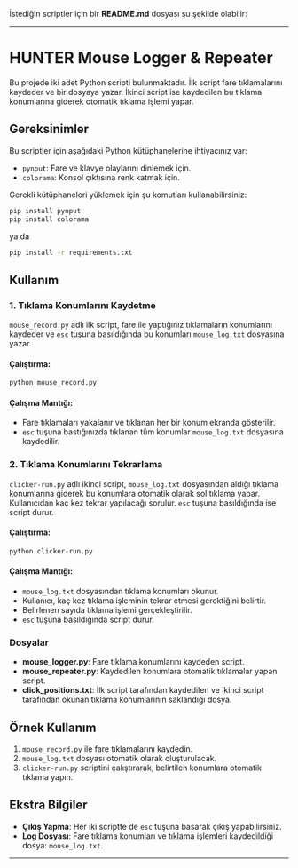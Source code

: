 İstediğin scriptler için bir **README.md** dosyası şu şekilde olabilir:

---

# HUNTER Mouse Logger & Repeater

Bu projede iki adet Python scripti bulunmaktadır. İlk script fare tıklamalarını kaydeder ve bir dosyaya yazar. İkinci script ise kaydedilen bu tıklama konumlarına giderek otomatik tıklama işlemi yapar.

## Gereksinimler

Bu scriptler için aşağıdaki Python kütüphanelerine ihtiyacınız var:

- `pynput`: Fare ve klavye olaylarını dinlemek için.
- `colorama`: Konsol çıktısına renk katmak için.

Gerekli kütüphaneleri yüklemek için şu komutları kullanabilirsiniz:

```bash
pip install pynput
pip install colorama
```
ya da
```bash
pip install -r requirements.txt
```

## Kullanım

### 1. **Tıklama Konumlarını Kaydetme**

`mouse_record.py` adlı ilk script, fare ile yaptığınız tıklamaların konumlarını kaydeder ve `esc` tuşuna basıldığında bu konumları `mouse_log.txt` dosyasına yazar.

#### Çalıştırma:

```bash
python mouse_record.py
```

#### Çalışma Mantığı:
- Fare tıklamaları yakalanır ve tıklanan her bir konum ekranda gösterilir.
- `esc` tuşuna bastığınızda tıklanan tüm konumlar `mouse_log.txt` dosyasına kaydedilir.

### 2. **Tıklama Konumlarını Tekrarlama**

`clicker-run.py` adlı ikinci script, `mouse_log.txt` dosyasından aldığı tıklama konumlarına giderek bu konumlara otomatik olarak sol tıklama yapar. Kullanıcıdan kaç kez tekrar yapılacağı sorulur. `esc` tuşuna basıldığında ise script durur.

#### Çalıştırma:

```bash
python clicker-run.py
```

#### Çalışma Mantığı:
- `mouse_log.txt` dosyasından tıklama konumları okunur.
- Kullanıcı, kaç kez tıklama işleminin tekrar etmesi gerektiğini belirtir.
- Belirlenen sayıda tıklama işlemi gerçekleştirilir.
- `esc` tuşuna basıldığında script durur.

### Dosyalar

- **mouse_logger.py**: Fare tıklama konumlarını kaydeden script.
- **mouse_repeater.py**: Kaydedilen konumlara otomatik tıklamalar yapan script.
- **click_positions.txt**: İlk script tarafından kaydedilen ve ikinci script tarafından okunan tıklama konumlarının saklandığı dosya.

## Örnek Kullanım

1. `mouse_record.py` ile fare tıklamalarını kaydedin.
2. `mouse_log.txt` dosyası otomatik olarak oluşturulacak.
3. `clicker-run.py` scriptini çalıştırarak, belirtilen konumlara otomatik tıklama yapın.

## Ekstra Bilgiler

- **Çıkış Yapma**: Her iki scriptte de `esc` tuşuna basarak çıkış yapabilirsiniz.
- **Log Dosyası**: Fare tıklama konumları ve tıklama işlemleri kaydedildiği dosya: `mouse_log.txt`.

---
